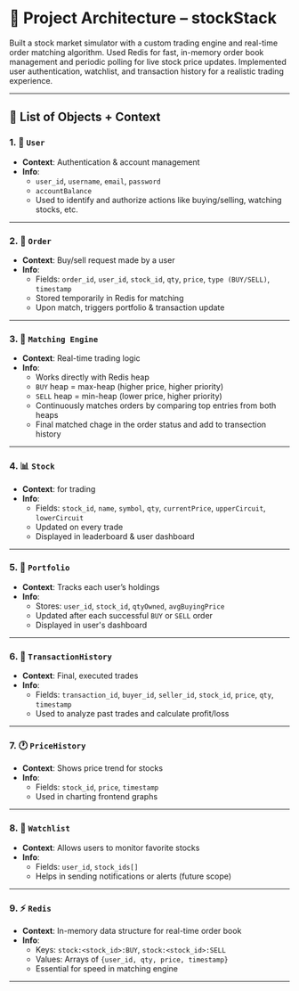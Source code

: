 # 🧠 Project Architecture – stockStack

Built a stock market simulator with a custom trading engine and real-time order matching algorithm.
Used Redis for fast, in-memory order book management and periodic polling for live stock price updates.
Implemented user authentication, watchlist, and transaction history for a realistic trading experience.

---

## 📌 List of Objects + Context

### 1. 👤 `User`
- **Context**: Authentication & account management
- **Info**:
  - `user_id`, `username`, `email`, `password`
  - `accountBalance`
  - Used to identify and authorize actions like buying/selling, watching stocks, etc.

---

### 2. 🧾 `Order`
- **Context**: Buy/sell request made by a user
- **Info**:
  - Fields: `order_id`, `user_id`, `stock_id`, `qty`, `price`, `type (BUY/SELL)`, `timestamp`
  - Stored temporarily in Redis for matching
  - Upon match, triggers portfolio & transaction update

---

### 3. 🔀 `Matching Engine`
- **Context**: Real-time trading logic
- **Info**:
  - Works directly with Redis heap
  - `BUY` heap = max-heap (higher price, higher priority)
  - `SELL` heap = min-heap (lower price, higher priority)
  - Continuously matches orders by comparing top entries from both heaps
  - Final matched chage in the order status and add to transection history

---

### 4. 📊 `Stock`
- **Context**: for trading
- **Info**:
  - Fields: `stock_id`, `name`, `symbol`, `qty`, `currentPrice`, `upperCircuit`, `lowerCircuit`
  - Updated on every trade
  - Displayed in leaderboard & user dashboard

---

### 5. 🧺 `Portfolio`
- **Context**: Tracks each user’s holdings
- **Info**:
  - Stores: `user_id`, `stock_id`, `qtyOwned`, `avgBuyingPrice`
  - Updated after each successful `BUY` or `SELL` order
  - Displayed in user's dashboard

---

### 6. 🧾 `TransactionHistory`
- **Context**: Final, executed trades
- **Info**:
  - Fields: `transaction_id`, `buyer_id`, `seller_id`, `stock_id`, `price`, `qty`, `timestamp`
  - Used to analyze past trades and calculate profit/loss

---

### 7. 🕐 `PriceHistory`
- **Context**: Shows price trend for stocks
- **Info**:
  - Fields: `stock_id`, `price`, `timestamp`
  - Used in charting frontend graphs

---

### 8. 👀 `Watchlist`
- **Context**: Allows users to monitor favorite stocks
- **Info**:
  - Fields: `user_id`, `stock_ids[]`
  - Helps in sending notifications or alerts (future scope)

---

### 9. ⚡ `Redis`
- **Context**: In-memory data structure for real-time order book
- **Info**:
  - Keys: `stock:<stock_id>:BUY`, `stock:<stock_id>:SELL`
  - Values: Arrays of `{user_id, qty, price, timestamp}`
  - Essential for speed in matching engine

---
